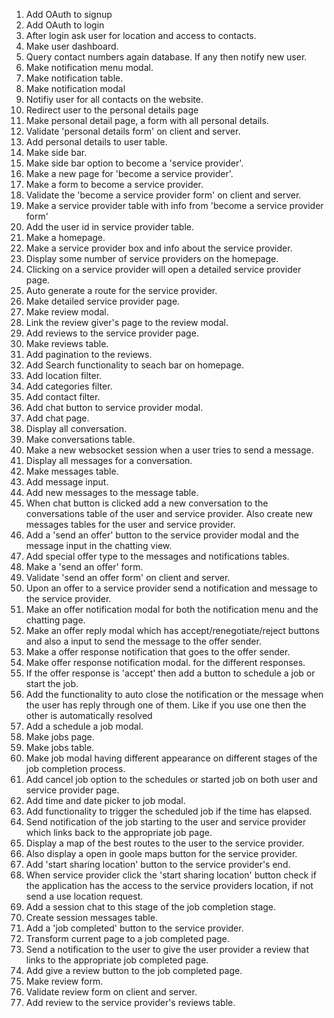 1. Add OAuth to signup
2. Add OAuth to login
3. After login ask user for location and access to contacts.
4. Make user dashboard.
5. Query contact numbers again database. If any then notify new user.
6. Make notification menu modal.
7. Make notification table.
8. Make notification modal
9. Notifiy user for all contacts on the website.
10. Redirect user to the personal details page
11. Make personal detail page, a form with all personal details.
12. Validate 'personal details form' on client and server.
13. Add personal details to user table.
14. Make side bar.
15. Make side bar option to become a 'service provider'.
16. Make a new page for 'become a service provider'.
17. Make a form to become a service provider.
18. Validate the 'become a service provider form' on client and server.
19. Make a service provider table with info from 'become a service provider form'
20. Add the user id in service provider table.
21. Make a homepage.
22. Make a service provider box and info about the service provider.
23. Display some number of service providers on the homepage.
24. Clicking on a service provider will open a detailed service provider page.
25. Auto generate a route for the service provider.
26. Make detailed service provider page.
27. Make review modal.
28. Link the review giver's page to the review modal.
29. Add reviews to the service provider page.
30. Make reviews table.
31. Add pagination to the reviews.
32. Add Search functionality to seach bar on homepage.
33. Add location filter.
34. Add categories filter.
35. Add contact filter.
36. Add chat button to service provider modal.
37. Add chat page.
38. Display all conversation.
39. Make conversations table.
40. Make a new websocket session when a user tries to send a message.
41. Display all messages for a conversation.
42. Make messages table.
43. Add message input. 
44. Add new messages to the message table.
45. When chat button is clicked add a new conversation to the conversations table of the user and service provider. Also create new messages tables for the user and service provider.
46. Add a 'send an offer' button to the service provider modal and the message input in the chatting view.
47. Add special offer type to the messages and notifications tables.
48. Make a 'send an offer' form.
49. Validate 'send an offer form' on client and server.
50. Upon an offer to a service provider send a notification and message to the service provider.
51. Make an offer notification modal for both the notification menu and the chatting page.
52. Make an offer reply modal which has accept/renegotiate/reject buttons and also a input to send the message to the offer sender.
53. Make a offer response notification that goes to the offer sender.
54. Make offer response notification modal. for the different responses.
55. If the offer response is 'accept' then add a button to schedule a job or start the job.
56. Add the functionality to auto close the notification or the message when the user has reply through one of them. Like if you use one then the other is automatically resolved
57.  Add a schedule a job modal.
58. Make jobs page.
59. Make jobs table.
60. Make job modal having different appearance on different stages of the job completion process.
61. Add cancel job option to the schedules or started job on both user and service provider page. 
62. Add time and date picker to job modal.
63. Add functionality to trigger the scheduled job if the time has elapsed.
64. Send notification of the job starting to the user and service provider which links back to the appropriate job page.
65. Display a map of the best routes to the user to the service provider.
66. Also display a open in goole maps button for the service provider.
67. Add 'start sharing location' button to the service provider's end.
68. When service provider click the 'start sharing location' button check if the application has the access to the service providers location, if not send a use location request.
69. Add a session chat to this stage of the job completion stage.
70. Create session messages table.
71. Add a 'job completed' button to the service provider. 
72. Transform current page to a job completed page.
73. Send a notification to the user to give the user provider a review that links to the appropriate job completed page.
74. Add give a review button to the job completed page.
75. Make review form.
76. Validate review form on client and server.
77. Add review to the service provider's reviews table.